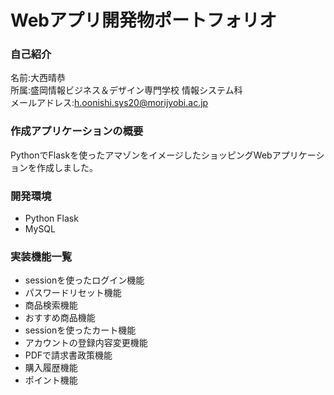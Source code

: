 # Webアプリ開発物ポートフォリオ

### 自己紹介
名前:大西晴恭  
所属:盛岡情報ビジネス＆デザイン専門学校 情報システム科  
メールアドレス:h.oonishi.sys20@morijyobi.ac.jp

### 作成アプリケーションの概要 
 PythonでFlaskを使ったアマゾンをイメージしたショッピングWebアプリケーションを作成しました。

### 開発環境
- Python Flask
- MySQL
### 実装機能一覧
- sessionを使ったログイン機能
- パスワードリセット機能
- 商品検索機能
- おすすめ商品機能
- sessionを使ったカート機能
- アカウントの登録内容変更機能
- PDFで請求書政策機能
- 購入履歴機能
- ポイント機能

